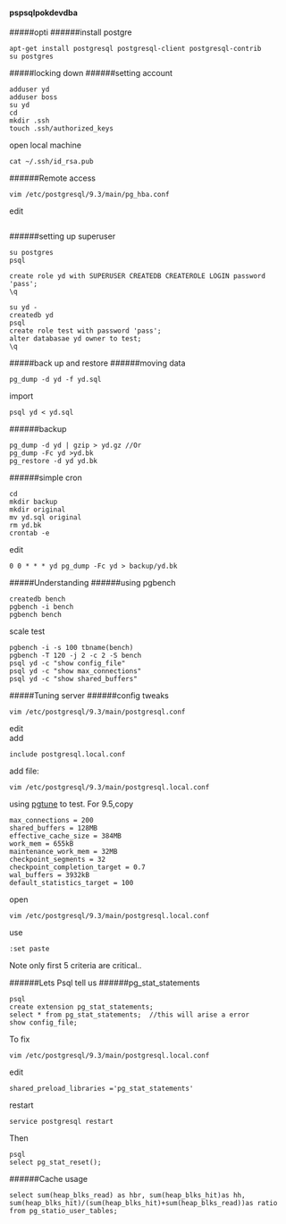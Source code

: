 #### pspsqlpokdevdba
#####opti
######install postgre
```
apt-get install postgresql postgresql-client postgresql-contrib
su postgres
```

#####locking down
######setting account
```
adduser yd
adduser boss
su yd
cd
mkdir .ssh
touch .ssh/authorized_keys
```
open local machine
```
cat ~/.ssh/id_rsa.pub
```
######Remote access
```
vim /etc/postgresql/9.3/main/pg_hba.conf
```
edit
```
```

######setting up superuser
```
su postgres
psql
```
```
create role yd with SUPERUSER CREATEDB CREATEROLE LOGIN password 'pass';
\q
```
```
su yd -
createdb yd
psql
create role test with password 'pass';
alter databasae yd owner to test;
\q
```

#####back up and restore
######moving data
<This command will not be recorded>
```
pg_dump -d yd -f yd.sql
```
import
```
psql yd < yd.sql
```
######backup
```
pg_dump -d yd | gzip > yd.gz //Or
pg_dump -Fc yd >yd.bk
pg_restore -d yd yd.bk
```
######simple cron
```
cd
mkdir backup
mkdir original
mv yd.sql original
rm yd.bk
crontab -e 
```
edit
```
0 0 * * * yd pg_dump -Fc yd > backup/yd.bk
```
#####Understanding 
######using pgbench
```
createdb bench
pgbench -i bench
pgbench bench
```
scale test
```
pgbench -i -s 100 tbname(bench)
pgbench -T 120 -j 2 -c 2 -S bench
psql yd -c "show config_file"
psql yd -c "show max_connections"
psql yd -c "show shared_buffers"
```

#####Tuning server
######config tweaks
```
vim /etc/postgresql/9.3/main/postgresql.conf
```
edit  
add
```
include postgresql.local.conf
```
add file:
```
vim /etc/postgresql/9.3/main/postgresql.local.conf
```
using [pgtune](http://pgtune.leopard.in.ua/) to test.
For 9.5,copy
```
max_connections = 200
shared_buffers = 128MB
effective_cache_size = 384MB
work_mem = 655kB
maintenance_work_mem = 32MB
checkpoint_segments = 32
checkpoint_completion_target = 0.7
wal_buffers = 3932kB
default_statistics_target = 100
```
open 
```
vim /etc/postgresql/9.3/main/postgresql.local.conf
```
use
```
:set paste
```
Note only first 5 criteria are critical..

######Lets Psql tell us
######pg_stat_statements
```
psql
create extension pg_stat_statements;
select * from pg_stat_statements;  //this will arise a error
show config_file;
```
To fix
```
vim /etc/postgresql/9.3/main/postgresql.local.conf
```
edit
```
shared_preload_libraries ='pg_stat_statements'
```
restart
```
service postgresql restart
```
Then
```
psql
select pg_stat_reset();
```
######Cache usage
```
select sum(heap_blks_read) as hbr, sum(heap_blks_hit)as hh, sum(heap_blks_hit)/(sum(heap_blks_hit)+sum(heap_blks_read))as ratio from pg_statio_user_tables;
```
